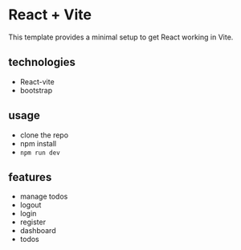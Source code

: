 # React + Vite

This template provides a minimal setup to get React working in Vite.

## technologies

- React-vite
- bootstrap

## usage

- clone the repo
- npm install
- `npm run dev`

## features

- manage todos
- logout
- login
- register
- dashboard
- todos

